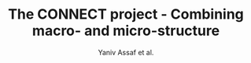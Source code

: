 ---
cat: ciel
subcat: neurophysics
bestof: false
author: Yaniv Assaf et al.
title: The CONNECT project - Combining macro- and micro-structure
journal: Neuroimage
year: 2013
type: article
doi: 10.1016/j.neuroimage.2013.05.055
---